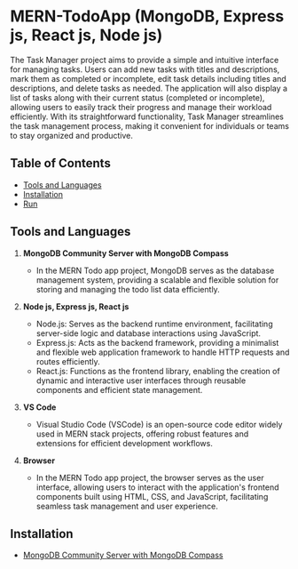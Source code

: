 # MERN-TodoApp (MongoDB, Express js, React js, Node js)

The Task Manager project aims to provide a simple and intuitive interface for managing tasks. Users can add new tasks with titles and descriptions, mark them as completed or incomplete, edit task details including titles and descriptions, and delete tasks as needed. The application will also display a list of tasks along with their current status (completed or incomplete), allowing users to easily track their progress and manage their workload efficiently. With its straightforward functionality, Task Manager streamlines the task management process, making it convenient for individuals or teams to stay organized and productive.

## Table of Contents
- [Tools and Languages](#about)
- [Installation](#installation)
- [Run](#run)

## Tools and Languages
1. **MongoDB Community Server with MongoDB Compass**
   - In the MERN Todo app project, MongoDB serves as the database management system, providing a scalable and flexible solution for storing and managing the todo list data efficiently.

2. **Node js, Express js, React js**
   - Node.js: Serves as the backend runtime environment, facilitating server-side logic and database interactions using JavaScript.
   - Express.js: Acts as the backend framework, providing a minimalist and flexible web application framework to handle HTTP requests and routes efficiently.
   - React.js: Functions as the frontend library, enabling the creation of dynamic and interactive user interfaces through reusable components and efficient state management.

3. **VS Code**
   - Visual Studio Code (VSCode) is an open-source code editor widely used in MERN stack projects, offering robust features and extensions for efficient development workflows.
  
4. **Browser**
   - In the MERN Todo app project, the browser serves as the user interface, allowing users to interact with the application's frontend components built using HTML, CSS, and JavaScript, facilitating seamless task management and user experience.

## Installation
- [MongoDB Community Server with MongoDB Compass](https://www.mongodb.com/try/download/community)
     
